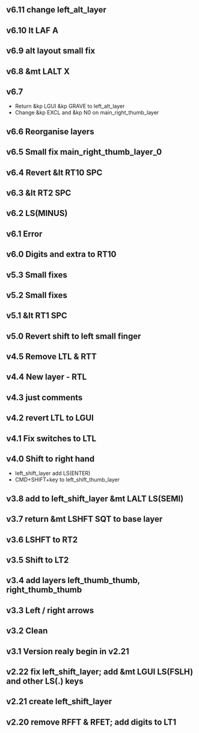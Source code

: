 ## v6.11 change left_alt_layer

## v6.10 lt LAF A

## v6.9 alt layout small fix

## v6.8 &mt LALT X

## v6.7 

- Return &kp LGUI &kp GRAVE to left_alt_layer
- Change &kp EXCL and &kp N0 on main_right_thumb_layer

## v6.6 Reorganise layers

## v6.5 Small fix main_right_thumb_layer_0

## v6.4 Revert &lt RT10 SPC

## v6.3 &lt RT2 SPC

## v6.2 LS(MINUS)

## v6.1 Error

## v6.0 Digits and extra to RT10

## v5.3 Small fixes

## v5.2 Small fixes

## v5.1 &lt RT1 SPC

## v5.0 Revert shift to left small finger

## v4.5 Remove LTL & RTT 

## v4.4 New layer - RTL

## v4.3 just comments

## v4.2 revert LTL to LGUI

## v4.1 Fix switches to LTL

## v4.0 Shift to right hand

- left_shift_layer add LS(ENTER)
- CMD+SHIFT+key to left_shift_thumb_layer

## v3.8 add to left_shift_layer &mt LALT LS(SEMI)

## v3.7 return &mt LSHFT SQT to base layer

## v3.6 LSHFT to RT2

## v3.5 Shift to LT2

## v3.4 add layers left_thumb_thumb, right_thumb_thumb

## v3.3 Left / right arrows

## v3.2 Clean 

## v3.1 Version realy begin in v2.21

## v2.22 fix left_shift_layer; add &mt LGUI LS(FSLH) and other LS(.) keys

## v2.21 create left_shift_layer

## v2.20 remove RFFT & RFET; add digits to LT1
